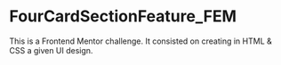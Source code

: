 # FourCardSectionFeature_FEM
This is a Frontend Mentor challenge. It consisted on creating in HTML &amp; CSS a given UI design. 
